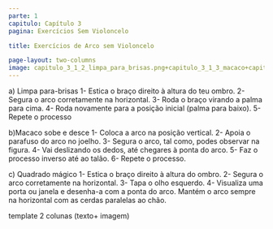 ```yaml
---
parte: 1
capitulo: Capítulo 3
pagina: Exercícios Sem Violoncelo

title: Exercícios de Arco sem Violoncelo

page-layout: two-columns
image: capitulo_3_1_2_limpa_para_brisas.png+capitulo_3_1_3_macaco+capitulo_3_1_4_desenhar_quadrado.png
---
```


a) Limpa para-brisas
1- Estica o braço direito à altura do teu ombro. 2- Segura o arco corretamente na horizontal. 3- Roda o braço virando a palma para cima. 4- Roda novamente para a posição inicial (palma para baixo). 5- Repete o processo

b)Macaco sobe e desce
1- Coloca a arco na posição vertical. 2- Apoia o parafuso do arco no joelho. 3- Segura o arco, tal como, podes observar na figura. 4- Vai deslizando os dedos, até chegares à ponta do arco. 5- Faz o processo inverso até ao talão. 6- Repete o processo.

c) Quadrado mágico
1- Estica o braço direito à altura do ombro. 2- Segura o arco corretamente na horizontal. 3- Tapa o olho esquerdo. 4- Visualiza uma porta ou janela e desenha-a com a ponta do arco. Mantém o arco sempre na horizontal com as cerdas paralelas ao chão.

template 2 colunas (texto+ imagem)
